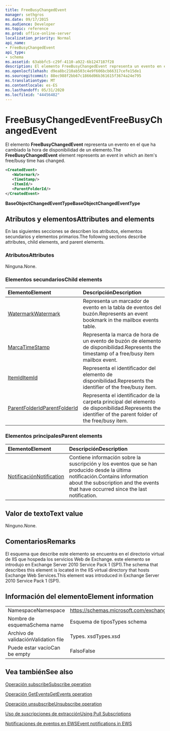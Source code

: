 ```yaml
---
title: FreeBusyChangedEvent
manager: sethgros
ms.date: 09/17/2015
ms.audience: Developer
ms.topic: reference
ms.prod: office-online-server
localization_priority: Normal
api_name:
- FreeBusyChangedEvent
api_type:
- schema
ms.assetid: 63abbfc5-c29f-4110-a922-6b1247187f28
description: El elemento FreeBusyChangedEvent representa un evento en el que ha cambiado la hora de disponibilidad de un elemento.
ms.openlocfilehash: d9ea8bc210ab503c4e9f606bcb66317cefe15de1
ms.sourcegitcommit: 88ec988f2bb67c1866d06b361615f3674a24e795
ms.translationtype: MT
ms.contentlocale: es-ES
ms.lasthandoff: 05/31/2020
ms.locfileid: "44456482"
---
```

# <a name="freebusychangedevent"></a><span data-ttu-id="4604e-103">FreeBusyChangedEvent</span><span class="sxs-lookup"><span data-stu-id="4604e-103">FreeBusyChangedEvent</span></span>

<span data-ttu-id="4604e-104">El elemento **FreeBusyChangedEvent** representa un evento en el que ha cambiado la hora de disponibilidad de un elemento.</span><span class="sxs-lookup"><span data-stu-id="4604e-104">The **FreeBusyChangedEvent** element represents an event in which an item's free/busy time has changed.</span></span> 
  
```xml
<CreatedEvent>
   <Watermark/>
   <TimeStamp/>
   <ItemId/>
   <ParentFolderId/>
</CreatedEvent>
```

 <span data-ttu-id="4604e-105">**BaseObjectChangedEventType**</span><span class="sxs-lookup"><span data-stu-id="4604e-105">**BaseObjectChangedEventType**</span></span>
## <a name="attributes-and-elements"></a><span data-ttu-id="4604e-106">Atributos y elementos</span><span class="sxs-lookup"><span data-stu-id="4604e-106">Attributes and elements</span></span>

<span data-ttu-id="4604e-107">En las siguientes secciones se describen los atributos, elementos secundarios y elementos primarios.</span><span class="sxs-lookup"><span data-stu-id="4604e-107">The following sections describe attributes, child elements, and parent elements.</span></span>
  
### <a name="attributes"></a><span data-ttu-id="4604e-108">Atributos</span><span class="sxs-lookup"><span data-stu-id="4604e-108">Attributes</span></span>

<span data-ttu-id="4604e-109">Ninguna.</span><span class="sxs-lookup"><span data-stu-id="4604e-109">None.</span></span>
  
### <a name="child-elements"></a><span data-ttu-id="4604e-110">Elementos secundarios</span><span class="sxs-lookup"><span data-stu-id="4604e-110">Child elements</span></span>

|<span data-ttu-id="4604e-111">**Elemento**</span><span class="sxs-lookup"><span data-stu-id="4604e-111">**Element**</span></span>|<span data-ttu-id="4604e-112">**Descripción**</span><span class="sxs-lookup"><span data-stu-id="4604e-112">**Description**</span></span>|
|:-----|:-----|
|[<span data-ttu-id="4604e-113">Watermark</span><span class="sxs-lookup"><span data-stu-id="4604e-113">Watermark</span></span>](watermark.md) <br/> |<span data-ttu-id="4604e-114">Representa un marcador de evento en la tabla de eventos del buzón.</span><span class="sxs-lookup"><span data-stu-id="4604e-114">Represents an event bookmark in the mailbox events table.</span></span>  <br/> |
|[<span data-ttu-id="4604e-115">Marca</span><span class="sxs-lookup"><span data-stu-id="4604e-115">TimeStamp</span></span>](timestamp.md) <br/> |<span data-ttu-id="4604e-116">Representa la marca de hora de un evento de buzón de elemento de disponibilidad.</span><span class="sxs-lookup"><span data-stu-id="4604e-116">Represents the timestamp of a free/busy item mailbox event.</span></span>  <br/> |
|[<span data-ttu-id="4604e-117">ItemId</span><span class="sxs-lookup"><span data-stu-id="4604e-117">ItemId</span></span>](itemid.md) <br/> |<span data-ttu-id="4604e-118">Representa el identificador del elemento de disponibilidad.</span><span class="sxs-lookup"><span data-stu-id="4604e-118">Represents the identifier of the free/busy item.</span></span>  <br/> |
|[<span data-ttu-id="4604e-119">ParentFolderId</span><span class="sxs-lookup"><span data-stu-id="4604e-119">ParentFolderId</span></span>](parentfolderid.md) <br/> |<span data-ttu-id="4604e-120">Representa el identificador de la carpeta principal del elemento de disponibilidad.</span><span class="sxs-lookup"><span data-stu-id="4604e-120">Represents the identifier of the parent folder of the free/busy item.</span></span>  <br/> |
   
### <a name="parent-elements"></a><span data-ttu-id="4604e-121">Elementos principales</span><span class="sxs-lookup"><span data-stu-id="4604e-121">Parent elements</span></span>

|<span data-ttu-id="4604e-122">**Elemento**</span><span class="sxs-lookup"><span data-stu-id="4604e-122">**Element**</span></span>|<span data-ttu-id="4604e-123">**Descripción**</span><span class="sxs-lookup"><span data-stu-id="4604e-123">**Description**</span></span>|
|:-----|:-----|
|[<span data-ttu-id="4604e-124">Notificación</span><span class="sxs-lookup"><span data-stu-id="4604e-124">Notification</span></span>](notification-ex15websvcsotherref.md) <br/> |<span data-ttu-id="4604e-125">Contiene información sobre la suscripción y los eventos que se han producido desde la última notificación.</span><span class="sxs-lookup"><span data-stu-id="4604e-125">Contains information about the subscription and the events that have occurred since the last notification.</span></span>  <br/> |
   
## <a name="text-value"></a><span data-ttu-id="4604e-126">Valor de texto</span><span class="sxs-lookup"><span data-stu-id="4604e-126">Text value</span></span>

<span data-ttu-id="4604e-127">Ninguno.</span><span class="sxs-lookup"><span data-stu-id="4604e-127">None.</span></span>
  
## <a name="remarks"></a><span data-ttu-id="4604e-128">Comentarios</span><span class="sxs-lookup"><span data-stu-id="4604e-128">Remarks</span></span>

<span data-ttu-id="4604e-129">El esquema que describe este elemento se encuentra en el directorio virtual de IIS que hospeda los servicios Web de Exchange. este elemento se introdujo en Exchange Server 2010 Service Pack 1 (SP1).</span><span class="sxs-lookup"><span data-stu-id="4604e-129">The schema that describes this element is located in the IIS virtual directory that hosts Exchange Web Services.This element was introduced in Exchange Server 2010 Service Pack 1 (SP1).</span></span>
  
## <a name="element-information"></a><span data-ttu-id="4604e-130">Información del elemento</span><span class="sxs-lookup"><span data-stu-id="4604e-130">Element information</span></span>

|||
|:-----|:-----|
|<span data-ttu-id="4604e-131">Namespace</span><span class="sxs-lookup"><span data-stu-id="4604e-131">Namespace</span></span>  <br/> |https://schemas.microsoft.com/exchange/services/2006/types  <br/> |
|<span data-ttu-id="4604e-132">Nombre de esquema</span><span class="sxs-lookup"><span data-stu-id="4604e-132">Schema name</span></span>  <br/> |<span data-ttu-id="4604e-133">Esquema de tipos</span><span class="sxs-lookup"><span data-stu-id="4604e-133">Types schema</span></span>  <br/> |
|<span data-ttu-id="4604e-134">Archivo de validación</span><span class="sxs-lookup"><span data-stu-id="4604e-134">Validation file</span></span>  <br/> |<span data-ttu-id="4604e-135">Types. xsd</span><span class="sxs-lookup"><span data-stu-id="4604e-135">Types.xsd</span></span>  <br/> |
|<span data-ttu-id="4604e-136">Puede estar vacío</span><span class="sxs-lookup"><span data-stu-id="4604e-136">Can be empty</span></span>  <br/> |<span data-ttu-id="4604e-137">Falso</span><span class="sxs-lookup"><span data-stu-id="4604e-137">False</span></span>  <br/> |
   
## <a name="see-also"></a><span data-ttu-id="4604e-138">Vea también</span><span class="sxs-lookup"><span data-stu-id="4604e-138">See also</span></span>



[<span data-ttu-id="4604e-139">Operación subscribe</span><span class="sxs-lookup"><span data-stu-id="4604e-139">Subscribe operation</span></span>](subscribe-operation.md)
  
[<span data-ttu-id="4604e-140">Operación GetEvents</span><span class="sxs-lookup"><span data-stu-id="4604e-140">GetEvents operation</span></span>](getevents-operation.md)
  
[<span data-ttu-id="4604e-141">Operación unsubscribe</span><span class="sxs-lookup"><span data-stu-id="4604e-141">Unsubscribe operation</span></span>](unsubscribe-operation.md)


[<span data-ttu-id="4604e-142">Uso de suscripciones de extracción</span><span class="sxs-lookup"><span data-stu-id="4604e-142">Using Pull Subscriptions</span></span>](https://msdn.microsoft.com/library/f956bc0e-2b25-4613-966b-54c65456897c%28Office.15%29.aspx)
  
[<span data-ttu-id="4604e-143">Notificaciones de eventos en EWS</span><span class="sxs-lookup"><span data-stu-id="4604e-143">Event notifications in EWS</span></span>](https://msdn.microsoft.com/library/4fd4b351-d35c-4ccc-9ed9-878932ab9d50%28Office.15%29.aspx)


